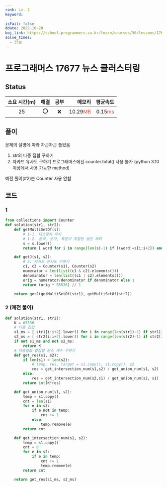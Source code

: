 ```yaml
---
rank: Lv. 2
keyword:
  -
isFail: false
ddate: 2022-10-20
boj_link: https://school.programmers.co.kr/learn/courses/30/lessons/17677
solve_times:
  - 25분
---
```


# 프로그래머스 17677 뉴스 클러스터링

## Status

| 소요 시간(m) | 해결 | 공부 |                                     메모리 |                                  평균속도 |
| :----------: | :--: | :--: | -----------------------------------------: | ----------------------------------------: |
|      25      | ⭕️  |  ❌  | 10.29<span style="color:#e74c3c">MB</span> | 0.15<span style="color:#e74c3c">ms</span> |

## 풀이

문제의 설명에 따라 차근차근 풀었음

1. str의 다중 집합 구하기
2. 자카드 유사도 구하기
프로그래머스에선 counter.total() 사용 불가 (python 3.10이상에서 사용 가능한 method)

예전 풀이(#2)는 Counter 사용 안함

## 코드

### 1

```py
from collections import Counter
def solution(str1, str2):
    def getMultiSetOf(s):
        # 1-1. 대소문자 무시
        # 1-2. 공백, 숫자, 특문이 포함된 쌍은 제외
        s = s.lower()
        return [ word for i in range(len(s)-1) if ((word:=s[i:i+2]) and word.isalpha()) ]

    def getJ(s1, s2):
        # 2. 자카드 유사도 구하기
        c1, c2 = Counter(s1), Counter(s2)
        numerator = len(list((c1 & c2).elements()))
        denominator = len(list((c1 | c2).elements()))
        orig = numerator/denominator if denominator else 1
        return (orig * 65536) // 1

    return getJ(getMultiSetOf(str1), getMultiSetOf(str2))

```

### 2 (예전 풀이)

```py
def solution(str1, str2):
    K = 65536
    # 다중 집합
    s1_ms = [ str1[i:i+2].lower() for i in range(len(str1)-1) if str1[i:i+2].isalpha()]
    s2_ms = [ str2[i:i+2].lower() for i in range(len(str2)-1) if str2[i:i+2].isalpha()]
    if not s1_ms and not s2_ms:
        return K
    # 다중집합 합집합 원소 개수 구하기
    def get_res(s1, s2):
        if len(s1) > len(s2):
            # temp, res, target = s1.copy(), s1.copy(), s2
            res = get_intersection_num(s1,s2) / get_union_num(s1, s2)
        else:
            res = get_intersection_num(s2,s1) / get_union_num(s2, s1)
        return int(K*res)

    def get_union_num(s1, s2):
        temp = s1.copy()
        cnt = len(s1)
        for e in s2:
            if e not in temp:
                cnt += 1
            else:
                temp.remove(e)
        return cnt

    def get_intersection_num(s1, s2):
        temp = s1.copy()
        cnt = 0
        for e in s2:
            if e in temp:
                cnt += 1
                temp.remove(e)
        return cnt

    return get_res(s1_ms, s2_ms)
```
